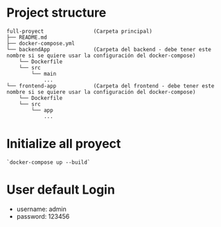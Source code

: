 
# Project structure
```
full-proyect 				(Carpeta principal)
├── README.md
├── docker-compose.yml
└── backendApp    			(Carpeta del backend - debe tener este nombre si se quiere usar la configuración del docker-compose)
	└── Dockerfile
	└── src
		└── main
			...	
└── frontend-app    		(Carpeta del frontend - debe tener este nombre si se quiere usar la configuración del docker-compose)
	└── Dockerfile
	└── src
		└── app
			...	
```



# Initialize all proyect
	`docker-compose up --build`

# User default Login

- username: admin
- password: 123456
